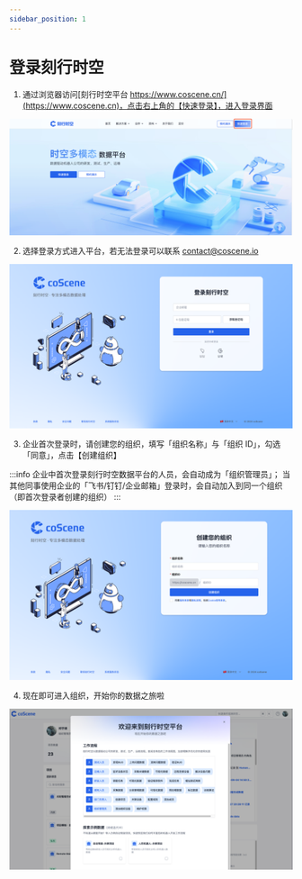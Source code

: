 ```yaml
---
sidebar_position: 1
---
```


# 登录刻行时空

1. 通过浏览器访问[刻行时空平台 https://www.coscene.cn/](https://www.coscene.cn)，点击右上角的【快速登录】，进入登录界面

![homepage-login](./img/2-1-coscene-homepage.png)

2. 选择登录方式进入平台，若无法登录可以联系 contact@coscene.io

![select-login](./img/2-1-select-login.png)

3. 企业首次登录时，请创建您的组织，填写「组织名称」与「组织 ID」，勾选「同意」，点击【创建组织】

:::info
企业中首次登录刻行时空数据平台的人员，会自动成为「组织管理员」；
当其他同事使用企业的「飞书/钉钉/企业邮箱」登录时，会自动加入到同一个组织（即首次登录者创建的组织）
:::

![create-org](./img/2-1-create-org.png)

4. 现在即可进入组织，开始你的数据之旅啦

![org-welcome](./img/2-1-org-welcome.png)
